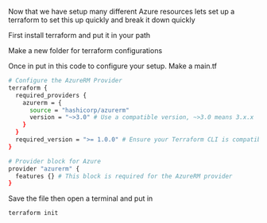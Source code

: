 Now that we have setup many different Azure resources lets set up a terraform to set this up quickly and break it down quickly

First install terraform and put it in your path

Make a new folder for terraform configurations

Once in put in this code to configure your setup. Make a main.tf

```bash
# Configure the AzureRM Provider
terraform {
  required_providers {
    azurerm = {
      source = "hashicorp/azurerm"
      version = "~>3.0" # Use a compatible version, ~>3.0 means 3.x.x
    }
  }
  required_version = ">= 1.0.0" # Ensure your Terraform CLI is compatible
}

# Provider block for Azure
provider "azurerm" {
  features {} # This block is required for the AzureRM provider
}
```
Save the file then open a terminal and put in

```bash
terraform init
```
